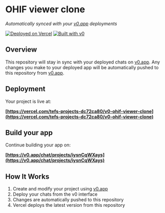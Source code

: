 # OHIF viewer clone

*Automatically synced with your [v0.app](https://v0.app) deployments*

[![Deployed on Vercel](https://img.shields.io/badge/Deployed%20on-Vercel-black?style=for-the-badge&logo=vercel)](https://vercel.com/tefs-projects-dc72ca80/v0-ohif-viewer-clone)
[![Built with v0](https://img.shields.io/badge/Built%20with-v0.app-black?style=for-the-badge)](https://v0.app/chat/projects/iysnCqWXays)

## Overview

This repository will stay in sync with your deployed chats on [v0.app](https://v0.app).
Any changes you make to your deployed app will be automatically pushed to this repository from [v0.app](https://v0.app).

## Deployment

Your project is live at:

**[https://vercel.com/tefs-projects-dc72ca80/v0-ohif-viewer-clone](https://vercel.com/tefs-projects-dc72ca80/v0-ohif-viewer-clone)**

## Build your app

Continue building your app on:

**[https://v0.app/chat/projects/iysnCqWXays](https://v0.app/chat/projects/iysnCqWXays)**

## How It Works

1. Create and modify your project using [v0.app](https://v0.app)
2. Deploy your chats from the v0 interface
3. Changes are automatically pushed to this repository
4. Vercel deploys the latest version from this repository
